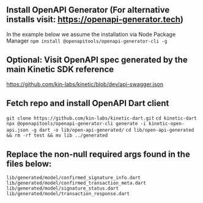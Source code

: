 ## Install OpenAPI Generator (For alternative installs visit: https://openapi-generator.tech)
In the example below we assume the installation via Node Package Manager
`npm install @openapitools/openapi-generator-cli -g`

## Optional: Visit OpenAPI spec generated by the main Kinetic SDK reference
https://github.com/kin-labs/kinetic/blob/dev/api-swagger.json

## Fetch repo and install OpenAPI Dart client
`git clone https://github.com/kin-labs/kinetic-dart.git`
`cd kinetic-dart`
`npx @openapitools/openapi-generator-cli generate -i kinetic-open-api.json -g dart -o lib/open-api-generated/`
`cd lib/open-api-generated && rm -rf test && mv lib ../generated`

## Replace the non-null required args found in the files below:
`lib/generated/model/confirmed_signature_info.dart`
`lib/generated/model/confirmed_transaction_meta.dart`
`lib/generated/model/signature_status.dart`
`lib/generated/model/transaction_response.dart`

